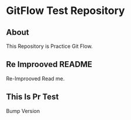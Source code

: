 # GitFlow Test Repository

## About

This Repository is Practice Git Flow.

## Re Improoved README

Re-Improoved Read me.

## This Is Pr Test

Bump Version

